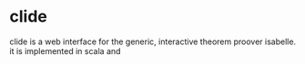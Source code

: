 clide
=====

clide is a web interface for the generic, interactive theorem proover isabelle.
it is implemented in scala and 